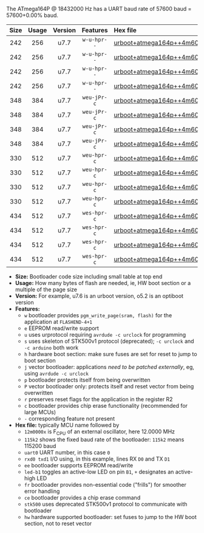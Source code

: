 The ATmega164P @ 18432000 Hz has a UART baud rate of 57600 baud = 57600+0.00% baud.

|Size|Usage|Version|Features|Hex file|
|:-:|:-:|:-:|:-:|:--|
|242|256|u7.7|`w-u-hpr--`|[urboot+atmega164p++4m6080x+++14k4_uart0_rxd0_txd1_led+b0_fr_hw.hex](https://raw.githubusercontent.com/stefanrueger/urboot.hex/main/cores/mightycore/atmega164p/external_oscillator/fcpu++4m6080_Hz/br+++14k4_bps/urboot+atmega164p++4m6080x+++14k4_uart0_rxd0_txd1_led+b0_fr_hw.hex)|
|242|256|u7.7|`w-u-hpr--`|[urboot+atmega164p++4m6080x+++14k4_uart0_rxd0_txd1_led+b7_fr_hw.hex](https://raw.githubusercontent.com/stefanrueger/urboot.hex/main/cores/mightycore/atmega164p/external_oscillator/fcpu++4m6080_Hz/br+++14k4_bps/urboot+atmega164p++4m6080x+++14k4_uart0_rxd0_txd1_led+b7_fr_hw.hex)|
|242|256|u7.7|`w-u-hpr--`|[urboot+atmega164p++4m6080x+++14k4_uart1_rxd2_txd3_led+b0_fr_hw.hex](https://raw.githubusercontent.com/stefanrueger/urboot.hex/main/cores/mightycore/atmega164p/external_oscillator/fcpu++4m6080_Hz/br+++14k4_bps/urboot+atmega164p++4m6080x+++14k4_uart1_rxd2_txd3_led+b0_fr_hw.hex)|
|242|256|u7.7|`w-u-hpr--`|[urboot+atmega164p++4m6080x+++14k4_uart1_rxd2_txd3_led+b7_fr_hw.hex](https://raw.githubusercontent.com/stefanrueger/urboot.hex/main/cores/mightycore/atmega164p/external_oscillator/fcpu++4m6080_Hz/br+++14k4_bps/urboot+atmega164p++4m6080x+++14k4_uart1_rxd2_txd3_led+b7_fr_hw.hex)|
|348|384|u7.7|`weu-jPr-c`|[urboot+atmega164p++4m6080x+++14k4_uart0_rxd0_txd1_ee_led+b0_fr_ce.hex](https://raw.githubusercontent.com/stefanrueger/urboot.hex/main/cores/mightycore/atmega164p/external_oscillator/fcpu++4m6080_Hz/br+++14k4_bps/urboot+atmega164p++4m6080x+++14k4_uart0_rxd0_txd1_ee_led+b0_fr_ce.hex)|
|348|384|u7.7|`weu-jPr-c`|[urboot+atmega164p++4m6080x+++14k4_uart0_rxd0_txd1_ee_led+b7_fr_ce.hex](https://raw.githubusercontent.com/stefanrueger/urboot.hex/main/cores/mightycore/atmega164p/external_oscillator/fcpu++4m6080_Hz/br+++14k4_bps/urboot+atmega164p++4m6080x+++14k4_uart0_rxd0_txd1_ee_led+b7_fr_ce.hex)|
|348|384|u7.7|`weu-jPr-c`|[urboot+atmega164p++4m6080x+++14k4_uart1_rxd2_txd3_ee_led+b0_fr_ce.hex](https://raw.githubusercontent.com/stefanrueger/urboot.hex/main/cores/mightycore/atmega164p/external_oscillator/fcpu++4m6080_Hz/br+++14k4_bps/urboot+atmega164p++4m6080x+++14k4_uart1_rxd2_txd3_ee_led+b0_fr_ce.hex)|
|348|384|u7.7|`weu-jPr-c`|[urboot+atmega164p++4m6080x+++14k4_uart1_rxd2_txd3_ee_led+b7_fr_ce.hex](https://raw.githubusercontent.com/stefanrueger/urboot.hex/main/cores/mightycore/atmega164p/external_oscillator/fcpu++4m6080_Hz/br+++14k4_bps/urboot+atmega164p++4m6080x+++14k4_uart1_rxd2_txd3_ee_led+b7_fr_ce.hex)|
|330|512|u7.7|`weu-hpr-c`|[urboot+atmega164p++4m6080x+++14k4_uart0_rxd0_txd1_ee_led+b0_fr_ce_hw.hex](https://raw.githubusercontent.com/stefanrueger/urboot.hex/main/cores/mightycore/atmega164p/external_oscillator/fcpu++4m6080_Hz/br+++14k4_bps/urboot+atmega164p++4m6080x+++14k4_uart0_rxd0_txd1_ee_led+b0_fr_ce_hw.hex)|
|330|512|u7.7|`weu-hpr-c`|[urboot+atmega164p++4m6080x+++14k4_uart0_rxd0_txd1_ee_led+b7_fr_ce_hw.hex](https://raw.githubusercontent.com/stefanrueger/urboot.hex/main/cores/mightycore/atmega164p/external_oscillator/fcpu++4m6080_Hz/br+++14k4_bps/urboot+atmega164p++4m6080x+++14k4_uart0_rxd0_txd1_ee_led+b7_fr_ce_hw.hex)|
|330|512|u7.7|`weu-hpr-c`|[urboot+atmega164p++4m6080x+++14k4_uart1_rxd2_txd3_ee_led+b0_fr_ce_hw.hex](https://raw.githubusercontent.com/stefanrueger/urboot.hex/main/cores/mightycore/atmega164p/external_oscillator/fcpu++4m6080_Hz/br+++14k4_bps/urboot+atmega164p++4m6080x+++14k4_uart1_rxd2_txd3_ee_led+b0_fr_ce_hw.hex)|
|330|512|u7.7|`weu-hpr-c`|[urboot+atmega164p++4m6080x+++14k4_uart1_rxd2_txd3_ee_led+b7_fr_ce_hw.hex](https://raw.githubusercontent.com/stefanrueger/urboot.hex/main/cores/mightycore/atmega164p/external_oscillator/fcpu++4m6080_Hz/br+++14k4_bps/urboot+atmega164p++4m6080x+++14k4_uart1_rxd2_txd3_ee_led+b7_fr_ce_hw.hex)|
|434|512|u7.7|`wes-hpr-c`|[urboot+atmega164p++4m6080x+++14k4_uart0_rxd0_txd1_ee_led+b0_fr_ce_stk500_hw.hex](https://raw.githubusercontent.com/stefanrueger/urboot.hex/main/cores/mightycore/atmega164p/external_oscillator/fcpu++4m6080_Hz/br+++14k4_bps/urboot+atmega164p++4m6080x+++14k4_uart0_rxd0_txd1_ee_led+b0_fr_ce_stk500_hw.hex)|
|434|512|u7.7|`wes-hpr-c`|[urboot+atmega164p++4m6080x+++14k4_uart0_rxd0_txd1_ee_led+b7_fr_ce_stk500_hw.hex](https://raw.githubusercontent.com/stefanrueger/urboot.hex/main/cores/mightycore/atmega164p/external_oscillator/fcpu++4m6080_Hz/br+++14k4_bps/urboot+atmega164p++4m6080x+++14k4_uart0_rxd0_txd1_ee_led+b7_fr_ce_stk500_hw.hex)|
|434|512|u7.7|`wes-hpr-c`|[urboot+atmega164p++4m6080x+++14k4_uart1_rxd2_txd3_ee_led+b0_fr_ce_stk500_hw.hex](https://raw.githubusercontent.com/stefanrueger/urboot.hex/main/cores/mightycore/atmega164p/external_oscillator/fcpu++4m6080_Hz/br+++14k4_bps/urboot+atmega164p++4m6080x+++14k4_uart1_rxd2_txd3_ee_led+b0_fr_ce_stk500_hw.hex)|
|434|512|u7.7|`wes-hpr-c`|[urboot+atmega164p++4m6080x+++14k4_uart1_rxd2_txd3_ee_led+b7_fr_ce_stk500_hw.hex](https://raw.githubusercontent.com/stefanrueger/urboot.hex/main/cores/mightycore/atmega164p/external_oscillator/fcpu++4m6080_Hz/br+++14k4_bps/urboot+atmega164p++4m6080x+++14k4_uart1_rxd2_txd3_ee_led+b7_fr_ce_stk500_hw.hex)|

- **Size:** Bootloader code size including small table at top end
- **Usage:** How many bytes of flash are needed, ie, HW boot section or a multiple of the page size
- **Version:** For example, u7.6 is an urboot version, o5.2 is an optiboot version
- **Features:**
  + `w` bootloader provides `pgm_write_page(sram, flash)` for the application at `FLASHEND-4+1`
  + `e` EEPROM read/write support
  + `u` uses urprotocol requiring `avrdude -c urclock` for programming
  + `s` uses skeleton of STK500v1 protocol (deprecated); `-c urclock` and `-c arduino` both work
  + `h` hardware boot section: make sure fuses are set for reset to jump to boot section
  + `j` vector bootloader: applications *need to be patched externally*, eg, using `avrdude -c urclock`
  + `p` bootloader protects itself from being overwritten
  + `P` vector bootloader only: protects itself and reset vector from being overwritten
  + `r` preserves reset flags for the application in the register R2
  + `c` bootloader provides chip erase functionality (recommended for large MCUs)
  + `-` corresponding feature not present
- **Hex file:** typically MCU name followed by
  + `12m0000x` is F<sub>CPU</sub> of an external oscillator, here 12.0000 MHz
  + `115k2` shows the fixed baud rate of the bootloader: `115k2` means 115200 baud
  + `uart0` UART number, in this case `0`
  + `rxd0 txd1` I/O using, in this example, lines RX `D0` and TX `D1`
  + `ee` bootloader supports EEPROM read/write
  + `led-b1` toggles an active-low LED on pin `B1`, `+` designates an active-high LED
  + `fr` bootloader provides non-essential code ("frills") for smoother error handling
  + `ce` bootloader provides a chip erase command
  + `stk500` uses deprecated STK500v1 protocol to communicate with bootloader
  + `hw` hardware supported bootloader: set fuses to jump to the HW boot section, not to reset vector
